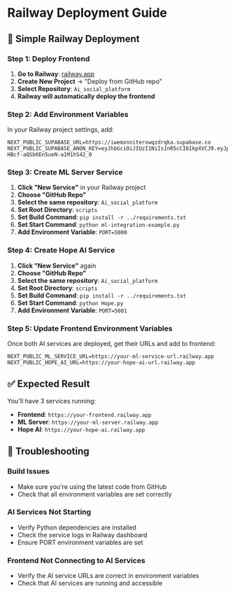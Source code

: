 # Railway Deployment Guide

## 🚀 **Simple Railway Deployment**

### **Step 1: Deploy Frontend**

1. **Go to Railway**: [railway.app](https://railway.app)
2. **Create New Project** → "Deploy from GitHub repo"
3. **Select Repository**: `Ai_social_platform`
4. **Railway will automatically deploy the frontend**

### **Step 2: Add Environment Variables**

In your Railway project settings, add:

```
NEXT_PUBLIC_SUPABASE_URL=https://iwemxnniterxwqzdrqka.supabase.co
NEXT_PUBLIC_SUPABASE_ANON_KEY=eyJhbGciOiJIUzI1NiIsInR5cCI6IkpXVCJ9.eyJpc3MiOiJzdXBhYmFzZSIsInJlZiI6Iml3ZW14bm5pdGVyeHdxemRycWthIiwicm9sZSI6ImFub24iLCJpYXQiOjE3NTI0NzgwMDAsImV4cCI6MjA2ODA1NDAwMH0.xa50m2oeq7efKQH-HBcf-aQSb6En5ueN-a1M1hS42_0
```

### **Step 3: Create ML Server Service**

1. **Click "New Service"** in your Railway project
2. **Choose "GitHub Repo"**
3. **Select the same repository**: `Ai_social_platform`
4. **Set Root Directory**: `scripts`
5. **Set Build Command**: `pip install -r ../requirements.txt`
6. **Set Start Command**: `python ml-integration-example.py`
7. **Add Environment Variable**: `PORT=5000`

### **Step 4: Create Hope AI Service**

1. **Click "New Service"** again
2. **Choose "GitHub Repo"**
3. **Select the same repository**: `Ai_social_platform`
4. **Set Root Directory**: `scripts`
5. **Set Build Command**: `pip install -r ../requirements.txt`
6. **Set Start Command**: `python Hope.py`
7. **Add Environment Variable**: `PORT=5001`

### **Step 5: Update Frontend Environment Variables**

Once both AI services are deployed, get their URLs and add to frontend:

```
NEXT_PUBLIC_ML_SERVICE_URL=https://your-ml-service-url.railway.app
NEXT_PUBLIC_HOPE_AI_URL=https://your-hope-ai-url.railway.app
```

## ✅ **Expected Result**

You'll have 3 services running:
- **Frontend**: `https://your-frontend.railway.app`
- **ML Server**: `https://your-ml-server.railway.app`
- **Hope AI**: `https://your-hope-ai.railway.app`

## 🔧 **Troubleshooting**

### **Build Issues**
- Make sure you're using the latest code from GitHub
- Check that all environment variables are set correctly

### **AI Services Not Starting**
- Verify Python dependencies are installed
- Check the service logs in Railway dashboard
- Ensure PORT environment variables are set

### **Frontend Not Connecting to AI Services**
- Verify the AI service URLs are correct in environment variables
- Check that AI services are running and accessible 